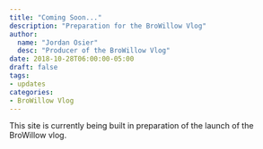 ```yaml
---
title: "Coming Soon..."
description: "Preparation for the BroWillow Vlog"
author:
  name: "Jordan Osier"
  desc: "Producer of the BroWillow Vlog"
date: 2018-10-28T06:00:00-05:00
draft: false
tags:
- updates
categories:
- BroWillow Vlog
---
```


This site is currently being built in preparation of the launch of the BroWillow vlog.

